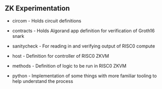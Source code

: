 ZK Experimentation
-------------------

- circom - Holds circuit definitions

- contracts - Holds Algorand app definition for verification of Groth16 snark

- sanitycheck - For reading in and verifying output of RISC0 compute

- host - Definition for controller of RISC0 ZKVM 

- methods - Definition of logic to be run in RISC0 ZKVM

- python - Implementation of some things with more familiar tooling to help understand the process